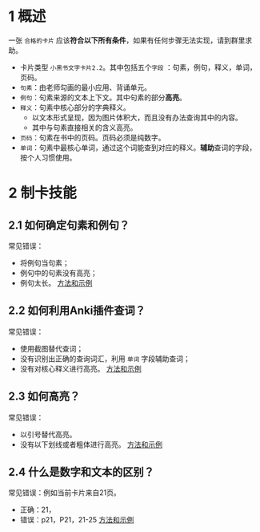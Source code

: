 
# 1 概述
一张 `合格的卡片` 应该**符合以下所有条件**，如果有任何步骤无法实现，请到群里求助。
* 卡片类型 `小黑书文字卡片2.2`。其中包括五个`字段` ：句素，例句，释义，单词，页码。
* `句素`：由老师勾画的最小应用、背诵单元。
* `例句`：句素来源的文本上下文。其中句素的部分**高亮**。
* `释义`：句素中核心部分的字典释义。
    * 以文本形式呈现，因为图片体积大，而且没有办法查询其中的内容。
    * 其中与句素直接相关的含义高亮。
* `页码`：句素在书中的页码。页码必须是纯数字。
* `单词`：句素中最核心单词，通过这个词能查到对应的释义。**辅助**查词的字段，按个人习惯使用。

# 2 制卡技能
## 2.1 如何确定句素和例句？
常见错误：
* 将例句当句素；
* 例句中的句素没有高亮；
* 例句太长。
[方法和示例]()

## 2.2 如何利用Anki插件查词？
常见错误：
* 使用截图替代查词；
* 没有识别出正确的查询词汇，利用 `单词` 字段辅助查词；
* 没有对核心释义进行高亮。
[方法和示例]()

## 2.3 如何高亮？
常见错误：
* 以引号替代高亮。
* 没有以下划线或者粗体进行高亮。
[方法和示例]()

## 2.4 什么是数字和文本的区别？
常见错误：例如当前卡片来自21页。
* 正确：21，
* 错误：p21，P21，21-25
[方法和示例]()


